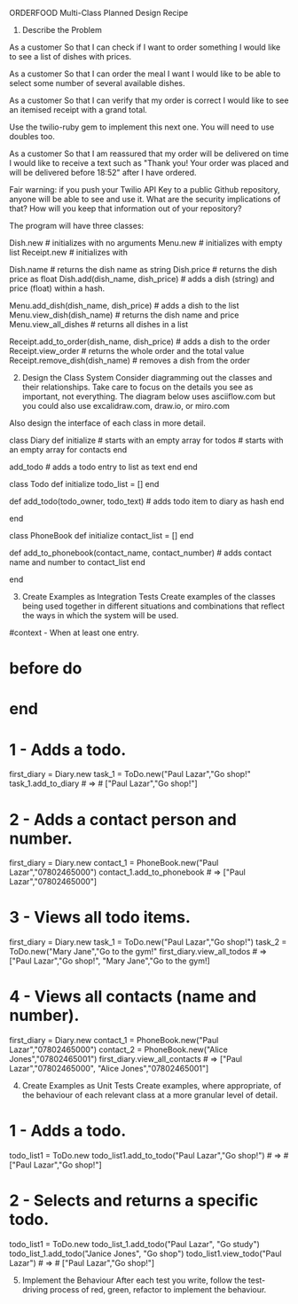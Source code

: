ORDERFOOD Multi-Class Planned Design Recipe
1. Describe the Problem

As a customer
So that I can check if I want to order something
I would like to see a list of dishes with prices.

As a customer
So that I can order the meal I want
I would like to be able to select some number of several available dishes.

As a customer
So that I can verify that my order is correct
I would like to see an itemised receipt with a grand total.

Use the twilio-ruby gem to implement this next one. You will need to use doubles too.

As a customer
So that I am reassured that my order will be delivered on time
I would like to receive a text such as "Thank you! Your order was placed and 
will be delivered before 18:52" after I have ordered.

Fair warning: if you push your Twilio API Key to a public Github repository,
anyone will be able to see and use it. What are the security implications of that?
How will you keep that information out of your repository?

The program will have three classes:

  Dish.new # initializes with no arguments
  Menu.new # initializes with empty list
  Receipt.new # initializes with 

  Dish.name # returns the dish name as string
  Dish.price # returns the dish price as float
  Dish.add(dish_name, dish_price) # adds a dish (string) and price (float) within a hash. 
  
  Menu.add_dish(dish_name, dish_price) # adds a dish to the list
  Menu.view_dish(dish_name) # returns the dish name and price
  Menu.view_all_dishes # returns all dishes in a list
  
  Receipt.add_to_order(dish_name, dish_price) # adds a dish to the order
  Receipt.view_order # returns the whole order and the total value
  Receipt.remove_dish(dish_name) # removes a dish from the order

2. Design the Class System
Consider diagramming out the classes and their relationships. Take care to focus on the details you see as important, not everything.
The diagram below uses asciiflow.com but you could also use excalidraw.com, draw.io, or miro.com

Also design the interface of each class in more detail.

class Diary
  def initialize
    # starts with an empty array for todos
    # starts with an empty array for contacts
  end
  
  add_todo
    # adds a todo entry to list as text
  end
end

class Todo
  def initialize
    todo_list = []
  end

  def add_todo(todo_owner, todo_text)
    # adds todo item to diary as hash
  end
  
end

class PhoneBook
  def initialize
    contact_list = []
  end
  
  def add_to_phonebook(contact_name, contact_number)
    # adds contact name and number to contact_list
  end
  
end

3. Create Examples as Integration Tests
Create examples of the classes being used together in different situations
and combinations that reflect the ways in which the system will be used.

#context - When at least one entry.
  # before do
  # end
# 1 - Adds a todo.
  first_diary = Diary.new
  task_1 = ToDo.new("Paul Lazar","Go shop!"
  task_1.add_to_diary # => # ["Paul Lazar","Go shop!"]
  
# 2 - Adds a contact person and number.
  first_diary = Diary.new
  contact_1 = PhoneBook.new("Paul Lazar","07802465000")
  contact_1.add_to_phonebook # => ["Paul Lazar","07802465000"]

# 3 - Views all todo items.
  first_diary = Diary.new
  task_1 = ToDo.new("Paul Lazar","Go shop!")
  task_2 = ToDo.new("Mary Jane","Go to the gym!"
  first_diary.view_all_todos # => ["Paul Lazar","Go shop!", "Mary Jane","Go to the gym!]

# 4 - Views all contacts (name and number).
  first_diary = Diary.new
  contact_1 = PhoneBook.new("Paul Lazar","07802465000")
  contact_2 = PhoneBook.new("Alice Jones","07802465001")
  first_diary.view_all_contacts # => ["Paul Lazar","07802465000", "Alice Jones","07802465001"]

4. Create Examples as Unit Tests
Create examples, where appropriate, of the behaviour of each relevant class 
at a more granular level of detail.

# 1 - Adds a todo.
  todo_list1 = ToDo.new
  todo_list1.add_to_todo("Paul Lazar","Go shop!") # => # ["Paul Lazar","Go shop!"]

# 2 - Selects and returns a specific todo.
  todo_list1 = ToDo.new
  todo_list_1.add_todo("Paul Lazar", "Go study")
  todo_list_1.add_todo("Janice Jones", "Go shop")
  todo_list1.view_todo("Paul Lazar") # => # ["Paul Lazar","Go shop!"]

5. Implement the Behaviour
After each test you write, follow the test-driving process of 
red, green, refactor to implement the behaviour.